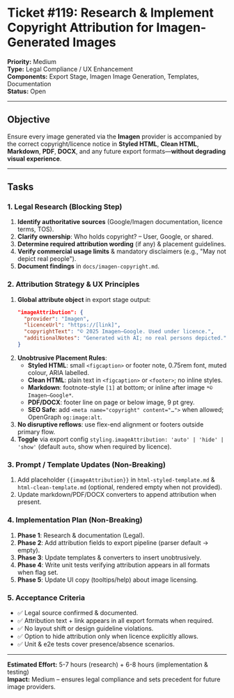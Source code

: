# Ticket #119: Research & Implement Copyright Attribution for Imagen-Generated Images

**Priority:** Medium  
**Type:** Legal Compliance / UX Enhancement  
**Components:** Export Stage, Imagen Image Generation, Templates, Documentation  
**Status:** Open

---

## Objective

Ensure every image generated via the **Imagen** provider is accompanied by the correct copyright/licence notice in **Styled HTML**, **Clean HTML**, **Markdown**, **PDF**, **DOCX**, and any future export formats—**without degrading visual experience**.

---

## Tasks

### 1. Legal Research (Blocking Step)
1. **Identify authoritative sources** (Google/Imagen documentation, licence terms, TOS).  
2. **Clarify ownership**: Who holds copyright? – User, Google, or shared.  
3. **Determine required attribution wording** (if any) & placement guidelines.  
4. **Verify commercial usage limits** & mandatory disclaimers (e.g., "May not depict real people").  
5. **Document findings** in `docs/imagen-copyright.md`.

### 2. Attribution Strategy & UX Principles
1. **Global attribute object** in export stage output:  
   ```json
   "imageAttribution": {
     "provider": "Imagen",
     "licenceUrl": "https://[link]",
     "copyrightText": "© 2025 Imagen–Google. Used under licence.",
     "additionalNotes": "Generated with AI; no real persons depicted."
   }
   ```
2. **Unobtrusive Placement Rules**:
   - **Styled HTML**: small `<figcaption>` or footer note, 0.75rem font, muted colour, ARIA labelled.
   - **Clean HTML**: plain text in `<figcaption>` or `<footer>`; no inline styles.
   - **Markdown**: footnote-style `[1]` at bottom; or inline after image `*© Imagen–Google*`.
   - **PDF/DOCX**: footer line on page or below image, 9 pt grey.
   - **SEO Safe**: add `<meta name="copyright" content="…">` when allowed; OpenGraph `og:image:alt`.
3. **No disruptive reflows**: use flex-end alignment or footers outside primary flow.
4. **Toggle** via export config `styling.imageAttribution: 'auto' | 'hide' | 'show'` (default `auto`, show when required by licence).

### 3. Prompt / Template Updates (Non-Breaking)
1. Add placeholder `{{imageAttribution}}` in `html-styled-template.md` & `html-clean-template.md` (optional, rendered empty when not provided).  
2. Update markdown/PDF/DOCX converters to append attribution when present.

### 4. Implementation Plan (Non-Breaking)
1. **Phase 1**: Research & documentation (Legal).  
2. **Phase 2**: Add attribution fields to export pipeline (parser default → empty).  
3. **Phase 3**: Update templates & converters to insert unobtrusively.  
4. **Phase 4**: Write unit tests verifying attribution appears in all formats when flag set.  
5. **Phase 5**: Update UI copy (tooltips/help) about image licensing.

### 5. Acceptance Criteria
- ✅ Legal source confirmed & documented.  
- ✅ Attribution text + link appears in all export formats when required.  
- ✅ No layout shift or design guideline violations.  
- ✅ Option to hide attribution only when licence explicitly allows.  
- ✅ Unit & e2e tests cover presence/absence scenarios.

---

**Estimated Effort:** 5-7 hours (research) + 6-8 hours (implementation & testing)  
**Impact:** Medium – ensures legal compliance and sets precedent for future image providers. 